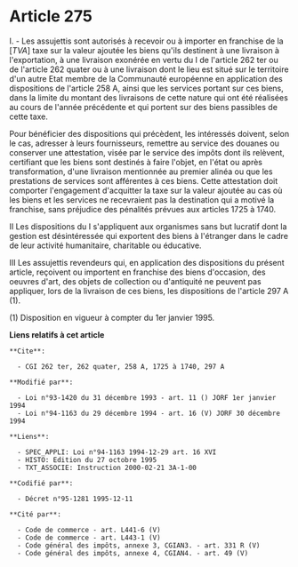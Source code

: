 # Article 275

I. - Les assujettis sont autorisés à recevoir ou à importer en franchise de la [*TVA*] taxe sur la valeur ajoutée les biens
qu'ils destinent à une livraison à l'exportation, à une livraison exonérée en vertu du I de l'article 262 ter ou de l'article
262 quater ou à une livraison dont le lieu est situé sur le territoire d'un autre Etat membre de la Communauté européenne en
application des dispositions de l'article 258 A, ainsi que les services portant sur ces biens, dans la limite du montant des
livraisons de cette nature qui ont été réalisées au cours de l'année précédente et qui portent sur des biens passibles de
cette taxe.

Pour bénéficier des dispositions qui précèdent, les intéressés doivent, selon le cas, adresser à leurs fournisseurs, remettre
au service des douanes ou conserver une attestation, visée par le service des impôts dont ils relèvent, certifiant que les
biens sont destinés à faire l'objet, en l'état ou après transformation, d'une livraison mentionnée au premier alinéa ou que
les prestations de services sont afférentes à ces biens. Cette attestation doit comporter l'engagement d'acquitter la taxe
sur la valeur ajoutée au cas où les biens et les services ne recevraient pas la destination qui a motivé la franchise, sans
préjudice des pénalités prévues aux articles 1725 à 1740.

II  Les dispositions du I s'appliquent aux organismes sans but lucratif dont la gestion est désintéressée qui exportent des
biens à l'étranger dans le cadre de leur activité humanitaire, charitable ou éducative.

III Les assujettis revendeurs qui, en application des dispositions du présent article, reçoivent ou importent en franchise
des biens d'occasion, des oeuvres d'art, des objets de collection ou d'antiquité ne peuvent pas appliquer, lors de la
livraison de ces biens, les dispositions de l'article 297 A (1).

(1) Disposition en vigueur à compter du 1er janvier 1995.

**Liens relatifs à cet article**

	**Cite**:

	  - CGI 262 ter, 262 quater, 258 A, 1725 à 1740, 297 A

	**Modifié par**:

	  - Loi n°93-1420 du 31 décembre 1993 - art. 11 () JORF 1er janvier 1994
	  - Loi n°94-1163 du 29 décembre 1994 - art. 16 (V) JORF 30 décembre 1994

	**Liens**:

	  - SPEC_APPLI: Loi n°94-1163 1994-12-29 art. 16 XVI
	  - HISTO: Edition du 27 octobre 1995
	  - TXT_ASSOCIE: Instruction 2000-02-21 3A-1-00

	**Codifié par**:

	  - Décret n°95-1281 1995-12-11

	**Cité par**:

	  - Code de commerce - art. L441-6 (V)
	  - Code de commerce - art. L443-1 (V)
	  - Code général des impôts, annexe 3, CGIAN3. - art. 331 R (V)
	  - Code général des impôts, annexe 4, CGIAN4. - art. 49 (V)
